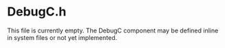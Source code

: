 # DebugC.h

This file is currently empty. The DebugC component may be defined inline in system files or not yet implemented.
